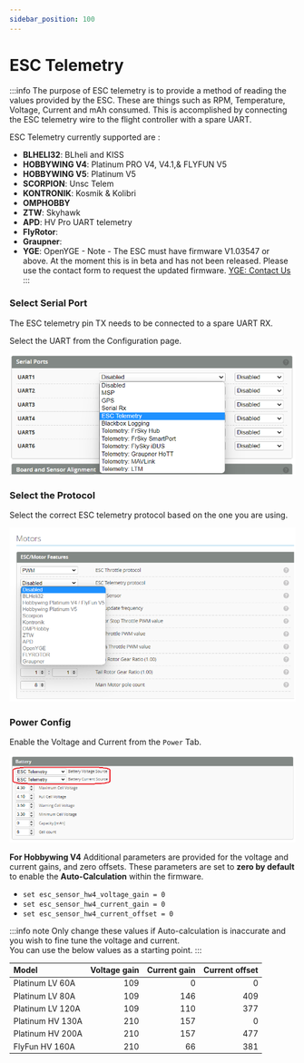 ```yaml
---
sidebar_position: 100
---
```


# ESC Telemetry

:::info
The purpose of ESC telemetry is to provide a method of reading the values provided by the ESC. These are things such as RPM, Temperature, Voltage, Current and mAh consumed. This is accomplished by connecting the ESC telemetry wire to the flight controller with a spare UART. 

ESC Telemetry currently supported are :  
* **BLHELI32**: BLheli and KISS 
* **HOBBYWING V4**:  Platinum PRO V4, V4.1,& FLYFUN V5
* **HOBBYWING V5**: Platinum V5 
* **SCORPION**: Unsc Telem
* **KONTRONIK**: Kosmik & Kolibri
* **OMPHOBBY**
* **ZTW**: Skyhawk
* **APD**: HV Pro UART telemetry
* **FlyRotor**: 
* **Graupner**: 
* **YGE**: OpenYGE - Note - The ESC must have firmware V1.03547 or above. At the moment this is in beta and has not been released. Please use the contact form to request the updated firmware. [YGE: Contact Us](https://www.yge.de/en/contact/)
:::

### Select Serial Port
The ESC telemetry pin TX needs to be connected to a spare UART RX.

Select the UART from the Configuration page. 

![ESC Telemetry](./img/esc-telem-uart.png)

### Select the Protocol

Select the correct ESC telemetry protocol based on the one you are using.

![ESC Telemetry](./img/esc-telem-sel-p.png)

### Power Config
Enable the Voltage and Current from the `Power` Tab.

![ESC Telemetry](./img/esc-telem-power.png)

**For Hobbywing V4**
Additional parameters are provided for the voltage and current gains, and zero offsets.
These parameters are set to **zero by default** to enable the **Auto-Calculation** within the firmware.

* `set esc_sensor_hw4_voltage_gain = 0` 
* `set esc_sensor_hw4_current_gain = 0` 
* `set esc_sensor_hw4_current_offset = 0` 

:::info note
Only change these values if Auto-calculation is inaccurate and you wish to fine tune the voltage and current.  
You can use the below values as a starting point.
:::



| Model                | Voltage gain | Current gain | Current offset |
| :------------------- | -----------: | -----------: | -------------: |
| Platinum LV 60A      |      109     |     0        |        0       |
| Platinum LV 80A      |      109     |     146      |        409     |
| Platinum LV 120A     |      109     |     110      |        377     |
| Platinum HV 130A     |      210     |     157      |        0       |
| Platinum HV 200A     |      210     |     157      |        477     |
| FlyFun HV 160A       |      210     |     66       |        381     |


